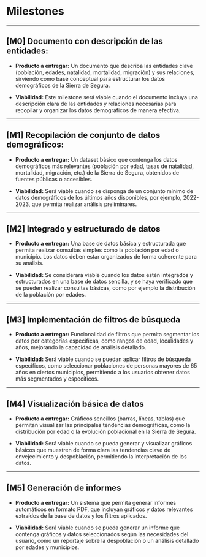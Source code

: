 # Milestones 

---

## [M0] Documento con descripción de las entidades:

- **Producto a entregar:** 
  Un documento que describa las entidades clave (población, edades, natalidad, mortalidad, migración) y sus relaciones, sirviendo como base conceptual para estructurar los datos demográficos de la Sierra de Segura.

- **Viabilidad:** 
  Este milestone será viable cuando el documento incluya una descripción clara de las entidades y relaciones necesarias para recopilar y organizar los datos demográficos de manera efectiva.

---

## [M1] Recopilación de conjunto de datos demográficos:

- **Producto a entregar:** 
  Un dataset básico que contenga los datos demográficos más relevantes (población por edad, tasas de natalidad, mortalidad, migración, etc.) de la Sierra de Segura, obtenidos de fuentes públicas o accesibles.

- **Viabilidad:** 
  Será viable cuando se disponga de un conjunto mínimo de datos demográficos de los últimos años disponibles, por ejemplo, 2022-2023, que permita realizar análisis preliminares.


---

## [M2] Integrado y estructurado de datos

- **Producto a entregar:** 
  Una base de datos básica y estructurada que permita realizar consultas simples como la población por edad o municipio. Los datos deben estar organizados de forma coherente para su análisis.

- **Viabilidad:** 
  Se considerará viable cuando los datos estén integrados y estructurados en una base de datos sencilla, y se haya verificado que se pueden realizar consultas básicas, como por ejemplo la distribución de la población por edades.


---

## [M3] Implementación de filtros de búsqueda

- **Producto a entregar:** 
  Funcionalidad de filtros que permita segmentar los datos por categorías específicas, como rangos de edad, localidades y años, mejorando la capacidad de análisis detallado.

- **Viabilidad:** 
  Será viable cuando se puedan aplicar filtros de búsqueda específicos, como seleccionar poblaciones de personas mayores de 65 años en ciertos municipios, permitiendo a los usuarios obtener datos más segmentados y específicos.


---

## [M4] Visualización básica de datos

- **Producto a entregar:** 
  Gráficos sencillos (barras, líneas, tablas) que permitan visualizar las principales tendencias demográficas, como la distribución por edad o la evolución poblacional en la Sierra de Segura.

- **Viabilidad:** 
  Será viable cuando se pueda generar y visualizar gráficos básicos que muestren de forma clara las tendencias clave de envejecimiento y despoblación, permitiendo la interpretación de los datos.


---

## [M5] Generación de informes

- **Producto a entregar:** 
  Un sistema que permita generar informes automáticos en formato PDF, que incluyan gráficos y datos relevantes extraídos de la base de datos y los filtros aplicados.

- **Viabilidad:** 
  Será viable cuando se pueda generar un informe que contenga gráficos y datos seleccionados según las necesidades del usuario, como un reportaje sobre la despoblación o un análisis detallado por edades y municipios.

